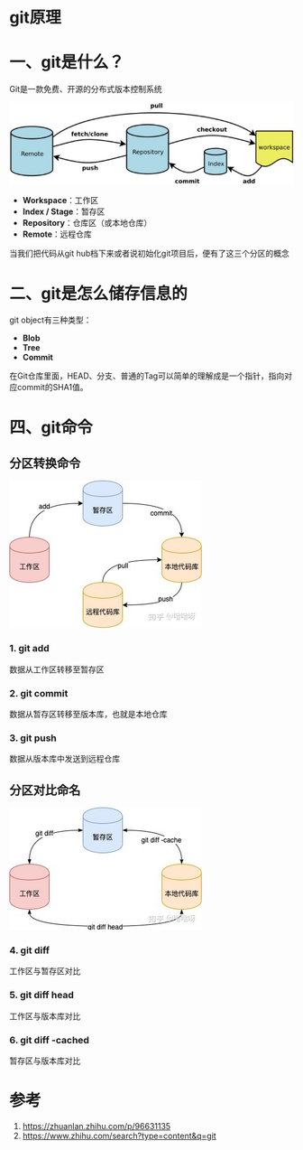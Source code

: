 # git原理

# 一、git是什么？

Git是一款免费、开源的分布式版本控制系统

![](../assets/git-原理-1.png)

- **Workspace**：工作区
- **Index / Stage**：暂存区
- **Repository**：仓库区（或本地仓库）
- **Remote**：远程仓库

当我们把代码从git hub档下来或者说初始化git项目后，便有了这三个分区的概念

# 二、git是怎么储存信息的

git object有三种类型：

- **Blob**
- **Tree**
- **Commit**



在Git仓库里面，HEAD、分支、普通的Tag可以简单的理解成是一个指针，指向对应commit的SHA1值。

# 四、git命令

## 分区转换命令

![](../assets/git-原理-2.png)

### 1. git add

数据从工作区转移至暂存区

### 2. git commit

数据从暂存区转移至版本库，也就是本地仓库

### 3. git push

数据从版本库中发送到远程仓库

## 分区对比命名

![](../assets/git-原理-3.png)

### 4. git diff

工作区与暂存区对比

### 5. git diff head

工作区与版本库对比

### 6. git diff -cached

暂存区与版本库对比

## 



# 参考

1. https://zhuanlan.zhihu.com/p/96631135
2. https://www.zhihu.com/search?type=content&q=git

























